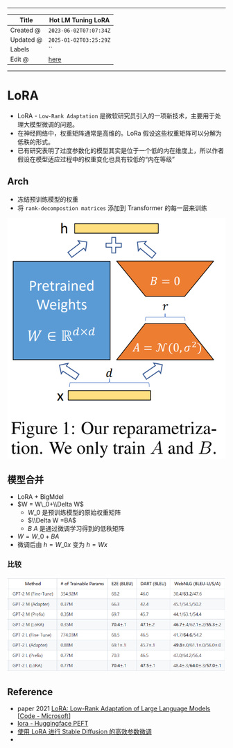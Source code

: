 -----

| Title     | Hot LM Tuning LoRA                                    |
| --------- | ----------------------------------------------------- |
| Created @ | `2023-06-02T07:07:34Z`                                |
| Updated @ | `2025-01-02T03:25:29Z`                                |
| Labels    | \`\`                                                  |
| Edit @    | [here](https://github.com/junxnone/aiwiki/issues/406) |

-----

# LoRA

  - LoRA - `Low-Rank Adaptation` 是微软研究员引入的一项新技术，主要用于处理大模型微调的问题。
  - 在神经网络中，权重矩阵通常是高维的。LoRa 假设这些权重矩阵可以分解为低秩的形式。
  - 已有研究表明了过度参数化的模型其实是位于一个低的内在维度上，所以作者假设在模型适应过程中的权重变化也具有较低的“内在等级”

## Arch

  - 冻结预训练模型的权重
  - 将 `rank-decompostion matrices` 添加到 Transformer 的每一层来训练

![image](media/d50027e18ac0523bc571f9ccaa80b035371ae018.png)

## 模型合并

  - LoRA + BigMdel
  - $W = W\_0+\\Delta W$
      - $W\_0$ 是预训练模型的原始权重矩阵
      - $\\Delta W =BA$
      - $B$ $A$ 是通过微调学习得到的低秩矩阵
  - $W = W\_0 + BA$
  - 微调后由 $h=W\_0x$ 变为 $h=Wx$

### 比较

![image](media/05d5436881defaa8acbd924b9b1f26dce21ec501.png)

## Reference

  - paper 2021 [LoRA: Low-Rank Adaptation of Large Language
    Models](https://arxiv.org/abs/2106.09685) \[[Code -
    Microsoft](https://github.com/microsoft/LoRA)\]
  - [lora - Huggingface
    PEFT](https://github.com/huggingface/peft/blob/main/src/peft/tuners/lora.py)
  - [使用 LoRA 进行 Stable Diffusion
    的高效参数微调](https://huggingface.co/blog/zh/lora)
  -
